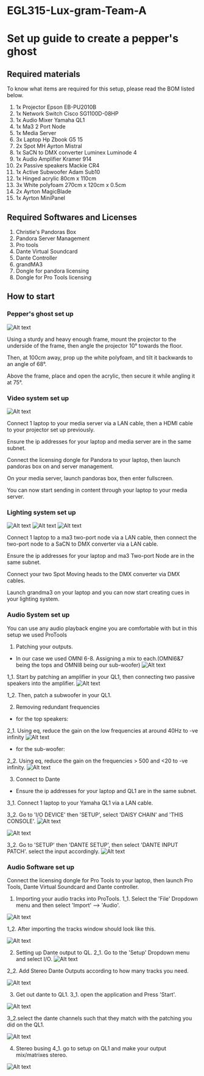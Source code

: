 # EGL315-Lux-gram-Team-A

# Set up guide to create a pepper's ghost

## Required materials

To know what items are required for this setup, please read the BOM listed below.

1. 1x Projector Epson EB-PU2010B
2. 1x Network Switch Cisco SG1100D-08HP
3. 1x Audio Mixer Yamaha QL1
4. 1x Ma3 2 Port Node
5. 1x Media Server
6. 3x Laptop Hp Zbook G5 15
7. 2x Spot MH Ayrton Mistral
8. 1x SaCN to DMX converter Luminex Luminode 4
9. 1x Audio Amplifier Kramer 914
10. 2x Passive speakers Mackie CR4
11. 1x Active Subwoofer Adam Sub10 
12. 1x Hinged acrylic 80cm x 110cm  
13. 3x White polyfoam 270cm x 120cm x 0.5cm
14. 2x Ayrton MagicBlade
15. 1x Ayrton MiniPanel

## Required Softwares and Licenses

1. Christie's Pandoras Box
2. Pandora Server Management
3. Pro tools
4. Dante Virtual Soundcard
5. Dante Controller
6. grandMA3
7. Dongle for pandora licensing
8. Dongle for Pro Tools licensing

## How to start

### **Pepper's ghost set up**
![Alt text](imgs/setup_front2.jpg)

Using a sturdy and heavy enough frame, mount the projector to the underside of the frame, then angle the projector 10° towards the floor.

Then, at 100cm away, prop up the white polyfoam, and tilt it backwards to an angle of 68°.

Above the frame, place and open the acrylic, then secure it while angling it at 75°.

### **Video system set up**

![Alt text](imgs/pandora.jpg)

Connect 1 laptop to your media server via a LAN cable, then a HDMI cable to your projector set up previously.

Ensure the ip addresses for your laptop and media server are in the same subnet.

Connect the licensing dongle for Pandora to your laptop, then launch pandoras box on and server management.

On your media server, launch pandoras box, then enter fullscreen.

You can now start sending in content through your laptop to your media server.

### **Lighting system set up**

![Alt text](imgs/LightinUp%20Setup.jpg)
![Alt text](imgs/LightingFixtures.jpg)
![Alt text](imgs/LightingCue.jpg)

Connect 1 laptop to a ma3 two-port node via a LAN cable, then connect the two-port node to a SaCN to DMX converter via a LAN cable.

Ensure the ip addresses for your laptop and ma3 Two-port Node are in the same subnet.

Connect your two Spot Moving heads to the DMX converter via DMX cables.

Launch grandma3 on your laptop and you can now start creating cues in your lighting system.

### **Audio System set up**
You can use any audio playback engine you are comfortable with but in this setup we used ProTools

1. Patching your outputs. 
- In our case we used OMNI 6-8. Assigning a mix to each.(OMNI6&7 being the tops and OMNI8 being our sub-woofer)
![Alt text](imgs/speakeroutputpatch.jpeg)

1_1. Start by patching an amplifier in your QL1, then connecting two passive speakers into the amplifier.
![Alt text](imgs/audio/amp.jpg)

1_2. Then, patch a subwoofer in your QL1.

2. Removing redundant frequencies
- for the top speakers:

2_1. Using eq, reduce the gain on the low frequencies at around 40Hz to -ve infinity
![Alt text](imgs/speakereq.jpeg)

- for the sub-woofer:

2_2. Using eq, reduce the gain on the frequencies > 500 and <20 to -ve infinity.
![Alt text](imgs/subwoofereq.jpeg)


3. Connect to Dante
- Ensure the ip addresses for your laptop and QL1 are in the same subnet.

3_1. Connect 1 laptop to your Yamaha QL1 via a LAN cable.

3_2. Go to 'I/O DEVICE' then 'SETUP', select 'DAISY CHAIN' and 'THIS CONSOLE'.
![Alt text](imgs/dantesetup.jpeg)

 
![Alt text](imgs/setup_side.jpg)


3_2. Go to 'SETUP' then 'DANTE SETUP', then select 'DANTE INPUT PATCH'. select the input accordingly.
![Alt text](imgs/danteinputpatch.jpeg)

### **Audio Software set up**
Connect the licensing dongle for Pro Tools to your laptop, then launch Pro Tools, Dante Virtual Soundcard and Dante controller.

1. Importing your audio tracks into ProTools.
1_1. Select the 'File' Dropdown menu and then select 'Import' --> 'Audio'.

![Alt text](imgs/audio/protools_import_audio.jpg)

1_2. After importing the tracks window should look like this.

![Alt text](imgs/Audio/audioSoftSetup1.jpg)

2. Setting up Dante output to QL.
2_1. Go to the 'Setup' Dropdown menu and select I/O.
![Alt text](imgs/audio/IOdropdownmenu.png)

2_2. Add Stereo Dante Outputs according to how many tracks you need.

![Alt text](imgs/audio/IOsetup.png)

3. Get out dante to QL1.
3_1. open the application and Press 'Start'.

![Alt text](imgs/audio/DVSstart.jpg)

3_2.select the dante channels such that they match with the patching you did on the QL1.

![Alt text](imgs/audio/danteController.png)

4. Stereo busing
4_1. go to setup on QL1 and make your output mix/matrixes stereo.

![Alt text](imgs/bussetup.jpeg)
